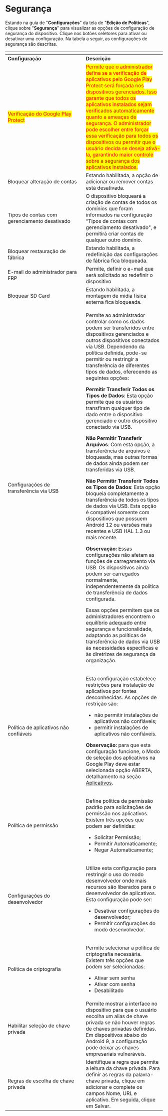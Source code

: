 # Segurança

Estando na guia de "**Configurações**" da tela de "**Edição de Políticas**", clique sobre "**Segurança**" para visualizar as opções de configuração de segurança do dispositivo. Clique nos botões seletores para ativar ou desativar uma configuração. Na tabela a seguir, as configurações de segurança são descritas.

<table data-header-hidden><thead><tr><th width="234"></th><th></th></tr></thead><tbody><tr><td><strong>Configuração</strong></td><td><strong>Descrição</strong></td></tr><tr><td><mark style="color:red;">Verificação do Google Play Protect</mark></td><td><mark style="color:red;">Permite que o administrador defina se a verificação de aplicativos pelo Google Play Protect será forçada nos dispositivos gerenciados. Isso garante que todos os aplicativos instalados sejam verificados automaticamente quanto a ameaças de segurança. O administrador pode escolher entre forçar essa verificação para todos os dispositivos ou permitir que o usuário decida se deseja ativá-la, garantindo maior controle sobre a segurança dos aplicativos instalados.</mark></td></tr><tr><td>Bloquear alteração de contas</td><td>Estando habilitada, a opção de adicionar ou remover contas está desativada.</td></tr><tr><td>Tipos de contas com gerenciamento desativado</td><td>O dispositivo bloqueará a criação de contas de todos os domínios que foram informados na configuração “Tipos de contas com gerenciamento desativado", e permitirá criar contas de qualquer outro domínio.</td></tr><tr><td>Bloquear restauração de fábrica</td><td>Estando habilitada, a redefinição das configurações de fábrica fica bloqueada.</td></tr><tr><td>E-mail do administrador para FRP</td><td>Permite, definir o e-mail que será solicitado ao redefinir o dispositivo</td></tr><tr><td>Bloquear SD Card</td><td>Estando habilitada, a montagem de mídia física externa fica bloqueada.</td></tr><tr><td>Configurações de transferência via USB</td><td><p>Permite ao administrador controlar como os dados podem ser transferidos entre dispositivos gerenciados e outros dispositivos conectados via USB. Dependendo da política definida, pode-se permitir ou restringir a transferência de diferentes tipos de dados, oferecendo as seguintes opções:</p><p><strong>Permitir Transferir Todos os Tipos de Dados</strong>: Esta opção permite que os usuários transfiram qualquer tipo de dado entre o dispositivo gerenciado e outro dispositivo conectado via USB.</p><p><strong>Não Permitir Transferir Arquivos</strong>: Com esta opção, a transferência de arquivos é bloqueada, mas outras formas de dados ainda podem ser transferidas via USB.</p><p><strong>Não Permitir Transferir Todos os Tipos de Dados</strong>: Esta opção bloqueia completamente a transferência de todos os tipos de dados via USB. Esta opção é compatível somente com dispositivos que possuem Android 12 ou versões mais recentes e USB HAL 1.3 ou mais recente.</p><p><strong>Observação:</strong> Essas configurações não afetam as funções de carregamento via USB. Os dispositivos ainda podem ser carregados normalmente, independentemente da política de transferência de dados configurada.</p><p>Essas opções permitem que os administradores encontrem o equilíbrio adequado entre segurança e funcionalidade, adaptando as políticas de transferência de dados via USB às necessidades específicas e às diretrizes de segurança da organização.</p></td></tr><tr><td>Política de aplicativos não confiáveis</td><td><p>Esta configuração estabelece restrições para instalação de aplicativos por fontes desconhecidas. As opções de restrição são:</p><ul><li>não permitir instalações de aplicativos não confiáveis;</li><li>permitir instalações de aplicativos não confiáveis.</li></ul><p><strong>Observação:</strong> para que esta configuração funcione, o Modo de seleção dos aplicativos na Google Play deve estar selecionada opção ABERTA, detalhamento na seção <a href="../aplicativos/">Aplicativos</a>.</p></td></tr><tr><td>Política de permissão</td><td><p>Define política de permissão padrão para solicitações de permissão nos aplicativos. Existem três opções que podem ser definidas:</p><ul><li>Solicitar Permissão;</li><li>Permitir Automaticamente;</li><li>Negar Automaticamente;</li></ul></td></tr><tr><td>Configurações do desenvolvedor</td><td><p>Utilize esta configuração para restringir o uso do modo desenvolvedor onde mais recursos são liberados para o desenvolvedor de aplicativos. Esta configuração pode ser:</p><ul><li>Desativar configurações do desenvolvedor;</li><li>Permitir configurações do modo desenvolvedor.</li></ul></td></tr><tr><td>Política de criptografia</td><td><p>Permite selecionar a política de criptografia necessária. Existem três opções que podem ser selecionadas:</p><ul><li>Ativar sem senha</li><li>Ativar com senha</li><li>Desabilitado</li></ul></td></tr><tr><td>Habilitar seleção de chave privada</td><td>Permite mostrar a interface no dispositivo para que o usuário escolha um alias de chave privada se não houver regras de chaves privadas definidas. Em dispositivos abaixo do Android 9, a configuração pode deixar as chaves empresariais vulneráveis.</td></tr><tr><td>Regras de escolha de chave privada</td><td>Identifique a regra que permite a leitura da chave privada. Para definir as regras da palavra-chave privada, clique em adicionar e complete os campos Nome, URL e aplicativo. Em seguida, clique em Salvar.</td></tr></tbody></table>
